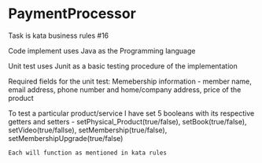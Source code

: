 # PaymentProcessor

Task is kata business rules #16

Code implement uses Java as the Programming language

Unit test uses Junit as a basic testing procedure of the implementation

Required fields for the unit test:
	Memebership information - member name, email address, phone number and home/company address, price of the product
	
To test a particular product/service
	I have set 5 booleans with its respective getters and setters - setPhysical_Product(true/false), setBook(true/false), setVideo(true/fallse), setMembership(true/false), setMembershipUpgrade(true/false)
	
	Each will function as mentioned in kata rules